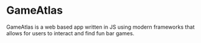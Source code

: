 # GameAtlas
GameAtlas is a web based app written in JS using modern frameworks that allows for users to interact and find fun bar games.
